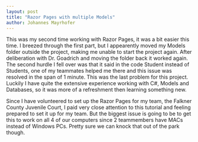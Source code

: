 ```yaml
---
layout: post
title: "Razor Pages with multiple Models"
author: Johannes Mayrhofer
---
```


This was my second time working with Razor Pages, it was a bit easier this time. I breezed through the first part, but I appearently moved my Models folder outside the project, making me unable to start the project again. After deliberation with Dr. Goadrich and moving the folder back it worked again. The second hurdle I fell over was that it said in the code Student instead of Students, one of my teammates helped me there and this issue was resolved in the span of 1 minute. This was the last problem for this project. Luckily I have quite the extensive experience working with C#, Models and Databases, so it was more of a refreshment then learning something new. 

Since I have volunteered to set up the Razor Pages for my team, the Falkner County Juvenile Court, I paid very close attention to this tutorial and feeling prepared to set it up for my team. But the biggest issue is going to be to get this to work on all 4 of our computers since 2 teammembers have MACs instead of Windows PCs. Pretty sure we can knock that out of the park though.

<div style="clear:both;"></div>


